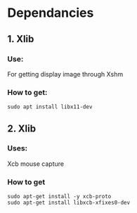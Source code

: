 # Dependancies
## 1. Xlib
### Use:  
For getting display image through Xshm
### How to get:  
`sudo apt install libx11-dev`
## 2. Xlib  
### Uses:  
Xcb mouse capture
### How to get  
`sudo apt-get install -y xcb-proto`  
`sudo apt-get install libxcb-xfixes0-dev`  

